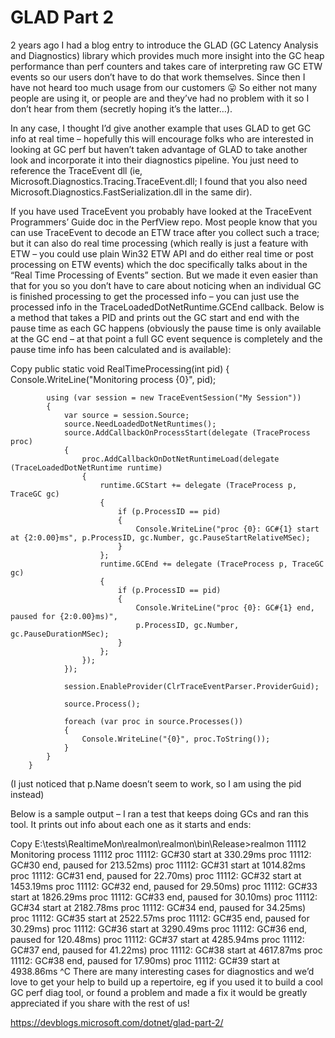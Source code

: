 <h1>GLAD Part 2</h1>

2 years ago I had a blog entry to introduce the GLAD (GC Latency Analysis and Diagnostics) library which provides much more insight into the GC heap performance 
than perf counters and takes care of interpreting raw GC ETW events so our users don’t have to do that work themselves. 
Since then I have not heard too much usage from our customers 😛 So either not many people are using it, 
or people are and they’ve had no problem with it so I don’t hear from them (secretly hoping it’s the latter…).

In any case, I thought I’d give another example that uses GLAD to get GC info at real time – hopefully this will encourage folks 
who are interested in looking at GC perf but haven’t taken advantage of GLAD to take another look and incorporate it into their diagnostics pipeline. 
You just need to reference the TraceEvent dll (ie, Microsoft.Diagnostics.Tracing.TraceEvent.dll; I found that you also need Microsoft.Diagnostics.FastSerialization.dll in the same dir).

If you have used TraceEvent you probably have looked at the TraceEvent Programmers’ Guide doc in the PerfView repo. 
Most people know that you can use TraceEvent to decode an ETW trace after you collect such a trace; 
but it can also do real time processing (which really is just a feature with ETW – you could use plain Win32 ETW API and do either real time or post processing on ETW events) 
which the doc specifically talks about in the “Real Time Processing of Events” section. 
But we made it even easier than that for you so you don’t have to care about noticing 
when an individual GC is finished processing to get the processed info – you can just use the processed info in the TraceLoadedDotNetRuntime.GCEnd callback. 
Below is a method that takes a PID and prints out the GC start and end with the pause time as each GC happens 
(obviously the pause time is only available at the GC end – at that point a full GC event sequence is completely and the pause time info has been calculated and is available):

Copy
        public static void RealTimeProcessing(int pid)
        {
            Console.WriteLine("Monitoring process {0}", pid);

            using (var session = new TraceEventSession("My Session"))
            {
                var source = session.Source;
                source.NeedLoadedDotNetRuntimes();
                source.AddCallbackOnProcessStart(delegate (TraceProcess proc)
                {
                    proc.AddCallbackOnDotNetRuntimeLoad(delegate (TraceLoadedDotNetRuntime runtime)
                    {
                        runtime.GCStart += delegate (TraceProcess p, TraceGC gc)
                        {
                            if (p.ProcessID == pid)
                            {
                                Console.WriteLine("proc {0}: GC#{1} start at {2:0.00}ms", p.ProcessID, gc.Number, gc.PauseStartRelativeMSec);
                            }
                        };
                        runtime.GCEnd += delegate (TraceProcess p, TraceGC gc)
                        {
                            if (p.ProcessID == pid)
                            {
                                Console.WriteLine("proc {0}: GC#{1} end, paused for {2:0.00}ms)",
                                p.ProcessID, gc.Number, gc.PauseDurationMSec);
                            }
                        };
                    });
                });

                session.EnableProvider(ClrTraceEventParser.ProviderGuid);

                source.Process();

                foreach (var proc in source.Processes())
                {
                    Console.WriteLine("{0}", proc.ToString());
                }
            }
        }
(I just noticed that p.Name doesn’t seem to work, so I am using the pid instead)

Below is a sample output – I ran a test that keeps doing GCs and ran this tool. It prints out info about each one as it starts and ends:

Copy
E:\tests\RealtimeMon\realmon\realmon\bin\Release>realmon 11112
Monitoring process 11112
proc 11112: GC#30 start at 330.29ms
proc 11112: GC#30 end, paused for 213.52ms)
proc 11112: GC#31 start at 1014.82ms
proc 11112: GC#31 end, paused for 22.70ms)
proc 11112: GC#32 start at 1453.19ms
proc 11112: GC#32 end, paused for 29.50ms)
proc 11112: GC#33 start at 1826.29ms
proc 11112: GC#33 end, paused for 30.10ms)
proc 11112: GC#34 start at 2182.78ms
proc 11112: GC#34 end, paused for 34.25ms)
proc 11112: GC#35 start at 2522.57ms
proc 11112: GC#35 end, paused for 30.29ms)
proc 11112: GC#36 start at 3290.49ms
proc 11112: GC#36 end, paused for 120.48ms)
proc 11112: GC#37 start at 4285.94ms
proc 11112: GC#37 end, paused for 41.22ms)
proc 11112: GC#38 start at 4617.87ms
proc 11112: GC#38 end, paused for 17.90ms)
proc 11112: GC#39 start at 4938.86ms
^C
There are many interesting cases for diagnostics and we’d love to get your help to build up a repertoire, eg if you used it to build a cool GC perf diag tool, 
or found a problem and made a fix it would be greatly appreciated if you share with the rest of us!

https://devblogs.microsoft.com/dotnet/glad-part-2/